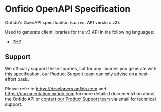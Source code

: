 # Onfido OpenAPI Specification

Onfido's OpenAPI specification (current API version: v3).

Used to generate client libraries for the v3 API in the following languages:

* [PHP](https://github.com/onfido/api-php-client)

## Support

We officially support these libraries, but for any libraries you generate with this specification, our Product Support team can only advise on a best-effort basis.

Please refer to https://developers.onfido.com and
https://documentation.onfido.com for more detailed documentation about the
Onfido API or [contact our Product Support team](mailto:api@onfido.com) via email for technical support.
